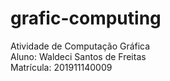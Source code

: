 # grafic-computing

Atividade de Computação Gráfica <br>
Aluno: Waldeci Santos de Freitas <br>
Matrícula: 201911140009<br>
